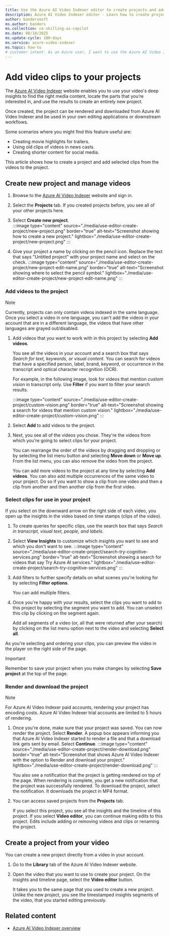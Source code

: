 ```yaml
---
title: Use the Azure AI Video Indexer editor to create projects and add video clips
description: Azure AI Video Indexer editor - Learn how to create projects and add video clips to produce new media content from your existing videos. Start editing today.
author: bandersmsft
ms.author: banders
ms.collection: ce-skilling-ai-copilot
ms.date: 08/18/2025
ms.update-cycle: 180-days
ms.service: azure-video-indexer
ms.topic: how-to
# customer intent: As an Azure user, I want to use the Azure AI Video Indexer editor to create projects and add video clips so that I can create new media content from existing videos.
---
```


# Add video clips to your projects

The [Azure AI Video Indexer](https://www.videoindexer.ai/) website enables you to use your video's deep insights to find the right media content, locate the parts that you’re interested in, and use the results to create an entirely new project. 

Once created, the project can be rendered and downloaded from Azure AI Video Indexer and be used in your own editing applications or downstream workflows.

Some scenarios where you might find this feature useful are: 

* Creating movie highlights for trailers.
* Using old clips of videos in news casts.
* Creating shorter content for social media.

This article shows how to create a project and add selected clips from the videos to the project. 

## Create new project and manage videos

1. Browse to the [Azure AI Video Indexer](https://www.videoindexer.ai/) website and sign in.
1. Select the **Projects** tab. If you created projects before, you see all of your other projects here.
1. Select **Create new project**.  
    :::image type="content" source="./media/use-editor-create-project/new-project.png" border="true" alt-text="Screenshot showing how to create a new project." lightbox="./media/use-editor-create-project/new-project.png" :::
    
1. Give your project a name by clicking on the pencil icon. Replace the text that says "Untitled project" with your project name and select on the check.
    :::image type="content" source="./media/use-editor-create-project/new-project-edit-name.png" border="true" alt-text="Screenshot showing where to select the pencil symbol." lightbox="./media/use-editor-create-project/new-project-edit-name.png" :::

### Add videos to the project

> [!NOTE]
> Currently, projects can only contain videos indexed in the same language.
> Once you select a video in one language, you can't add the videos in your account that are in a different language, the videos that have other languages are grayed out/disabled.

1. Add videos that you want to work with in this project by selecting **Add videos**.

    You see all the videos in your account and a search box that says *Search for text, keywords, or visual content*. You can search for videos that have a specified person, label, brand, keyword, or occurrence in the transcript and optical character recognition (OCR).
    
    For example, in the following image, look for videos that mention *custom vision* in transcript only. Use **Filter** if you want to filter your search results.
    
    :::image type="content" source="./media/use-editor-create-project/custom-vision.png" border="true" alt-text="Screenshot showing a search for videos that mention custom vision." lightbox="./media/use-editor-create-project/custom-vision.png" :::
1. Select **Add** to add videos to the project.
1. Next, you see all of the videos you chose. They're the videos from which you're going to select clips for your project.

    You can rearrange the order of the videos by dragging and dropping or by selecting the list menu button and selecting **Move down** or **Move up**. From the list menu, you can also remove the video from the project. 
    
    You can add more videos to the project at any time by selecting **Add videos**. You can also add multiple occurrences of the same video to your project. Do so if you want to show a clip from one video and then a clip from another and then another clip from the first video. 

### Select clips for use in your project

If you select on the downward arrow on the right side of each video, you open up the insights in the video based on time stamps (clips of the video). 

1. To create queries for specific clips, use the search box that says *Search in transcript, visual text, people, and labels*.
1. Select **View Insights** to customize which insights you want to see and which you don't want to see. 
    :::image type="content" source="./media/use-editor-create-project/search-try-cognitive-services.png" border="true" alt-text="Screenshot showing a search for videos that say Try Azure AI services." lightbox="./media/use-editor-create-project/search-try-cognitive-services.png" :::
1. Add filters to further specify details on what scenes you're looking for by selecting **Filter options**.

    You can add multiple filters. 
1. Once you're happy with your results, select the clips you want to add to this project by selecting the segment you want to add. You can unselect this clip by clicking on the segment again.
    
    Add all segments of a video (or, all that were returned after your search) by clicking on the list menu option next to the video and selecting **Select all**. 

As you're selecting and ordering your clips, you can preview the video in the player on the right side of the page. 

> [!IMPORTANT]
> Remember to save your project when you make changes by selecting **Save project** at the top of the page. 

### Render and download the project

> [!NOTE]
> For Azure AI Video Indexer paid accounts, rendering your project has encoding costs. Azure AI Video Indexer trial accounts are limited to 5 hours of rendering.

1. Once you're done, make sure that your project was saved. You can now render the project. Select **Render**. A popup box appears informing you that Azure AI Video Indexer started to render a file and that a download link gets sent by email. Select **Continue**. 
    :::image type="content" source="./media/use-editor-create-project/render-download.png" border="true" alt-text="Screenshot that shows Azure AI Video Indexer with the option to Render and download your project." lightbox="./media/use-editor-create-project/render-download.png" :::

    You also see a notification that the project is getting rendered on top of the page. When rendering is complete, you get a new notification that the project was successfully rendered. To download the project, select the notification. It downloads the project in MP4 format.
1. You can access saved projects from the **Projects** tab. 

    If you select this project, you see all the insights and the timeline of this project. If you select **Video editor**, you can continue making edits to this project. Edits include adding or removing videos and clips or renaming the project.
    
## Create a project from your video

You can create a new project directly from a video in your account. 

1. Go to the **Library** tab of the Azure AI Video Indexer website.
1. Open the video that you want to use to create your project. On the insights and timeline page, select the **Video editor** button.

    It takes you to the same page that you used to create a new project. Unlike the new project, you see the timestamped insights segments of the video, that you started editing previously.

## Related content

- [Azure AI Video Indexer overview](video-indexer-overview.md)